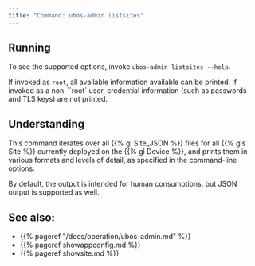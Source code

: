 ```yaml
---
title: "Command: ubos-admin listsites"
---
```


## Running

To see the supported options, invoke ``ubos-admin listsites --help``.

If invoked as ``root``, all available information available can be printed. If
invoked as a non-``root` user, credential information (such as passwords and
TLS keys) are not printed.

## Understanding

This command iterates over all {{% gl Site_JSON %}} files for all
{{% gls Site %}} currently deployed on the {{% gl Device %}}, and prints
them in various formats and levels of detail, as specified in the
command-line options.

By default, the output is intended for human consumptions, but JSON output
is supported as well.

## See also:

* {{% pageref "/docs/operation/ubos-admin.md" %}}
* {{% pageref showappconfig.md %}}
* {{% pageref showsite.md %}}

